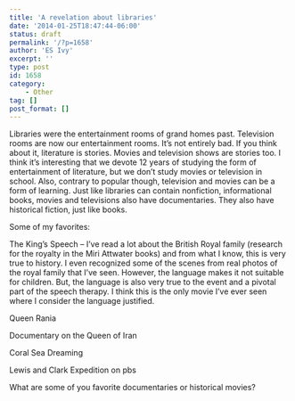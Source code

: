 ```yaml
---
title: 'A revelation about libraries'
date: '2014-01-25T18:47:44-06:00'
status: draft
permalink: '/?p=1658'
author: 'ES Ivy'
excerpt: ''
type: post
id: 1658
category:
    - Other
tag: []
post_format: []
---
```

Libraries were the entertainment rooms of grand homes past. Television rooms are now our entertainment rooms. It’s not entirely bad. If you think about it, literature is stories. Movies and television shows are stories too. I think it’s interesting that we devote 12 years of studying the form of entertainment of literature, but we don’t study movies or television in school. Also, contrary to popular though, television and movies can be a form of learning. Just like libraries can contain nonfiction, informational books, movies and televisions also have documentaries. They also have historical fiction, just like books.

Some of my favorites:

The King’s Speech – I’ve read a lot about the British Royal family (research for the royalty in the Miri Attwater books) and from what I know, this is very true to history. I even recognized some of the scenes from real photos of the royal family that I’ve seen. However, the language makes it not suitable for children. But, the language is also very true to the event and a pivotal part of the speech therapy. I think this is the only movie I’ve ever seen where I consider the language justified.

Queen Rania

Documentary on the Queen of Iran

Coral Sea Dreaming

Lewis and Clark Expedition on pbs

What are some of you favorite documentaries or historical movies?